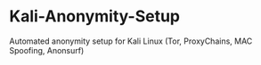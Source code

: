 # Kali-Anonymity-Setup
Automated anonymity setup for Kali Linux (Tor, ProxyChains, MAC Spoofing, Anonsurf)
